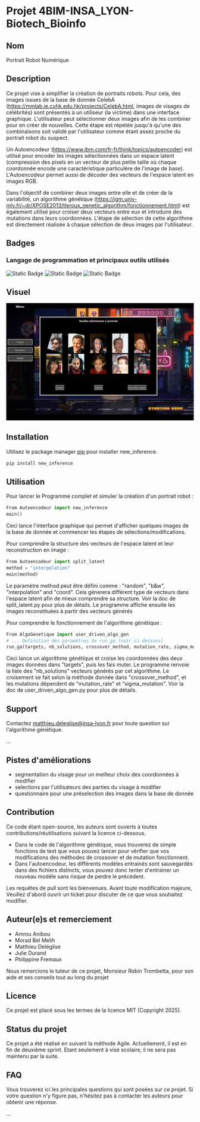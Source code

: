 # Projet 4BIM-INSA_LYON-Biotech_Bioinfo

## Nom
Portrait Robot Numérique

## Description
Ce projet vise à simplifier la création de portraits robots. 
Pour cela, des images issues de la base de donnée CelebA (https://mmlab.ie.cuhk.edu.hk/projects/CelebA.html, images de visages de célébrités) sont présentés à un utiliseur (la victime) dans une interface graphique. L'utilisateur peut sélectionner deux images afin de les combiner pour en créer de nouvelles. Cette étape est répétée jusqu'à qu'une des combinaisons soit validé par l'utilisateur comme étant assez proche du portrait robot du suspect.

Un Autoencodeur (https://www.ibm.com/fr-fr/think/topics/autoencoder) est utilisé pour encoder les images sélectionnées dans un espace latent (compression des pixels en un vecteur de plus petite taille où chaque coordonnée encode une caractéristique particulère de l'image de base). L'Autoencodeur permet aussi de décoder des vecteurs de l'espace latent en images RGB.

Dans l'objectif de combiner deux images entre elle et de créer de la variabilité, un algorithme génétique (https://igm.univ-mlv.fr/~dr/XPOSE2013/tleroux_genetic_algorithm/fonctionnement.html) est également utilisé pour croiser deux vecteurs entre eux et introduire des mutations dans leurs coordonnées. L'étape de sélection de cette algorithme est directement réalisée à chaque sélection de deux images par l'utilisateur.

## Badges

### Langage de programmation et principaux outils utilisés
![Static Badge](https://img.shields.io/badge/Langage-Python-blue?logo=python)
![Static Badge](https://img.shields.io/badge/Tool-Pytorch-blue?logo=pytorch)
![Static Badge](https://img.shields.io/badge/Tool-Numpy-blue?logo=numpy)


## Visuel
![What is this](interface.png)

## Installation

Utilisez le package manager [pip](https://pip.pypa.io/en/stable/) pour installer new_inference.

```bash
pip install new_inference
```

## Utilisation

Pour lancer le Programme complet et simuler la création d'un portrait robot :

```python
From Autoencodeur import new_inference
main()
```

Ceci lance l'interface graphique qui permet d'afficher quelques images de la base de donnée et commencer les étapes de sélections/modifications.

Pour comprendre la structure des vecteurs de l'espace latent et leur reconstruction en image :

```python
From Autoencodeur import split_latent
method = "interpolation"
main(method)
```

Le paramètre method peut être défini comme : "random", "b&w", "interpolation" and "coord". Cela génerera différent type de vecteurs dans l'espace latent afin de mieux comprendre sa structure. Voir la doc de split_latent.py pour plus de détails. Le programme affiche ensuite les images reconstituées à partir des vecteurs générés

Pour comprendre le fonctionnement de l'algorithme génétique :

```python
From AlgoGenetique import user_driven_algo_gen
# ... Definition des paramètres de run_ga (voir ci-dessous)
run_ga(targets, nb_solutions, crossover_method, mutation_rate, sigma_mutation)
```

Ceci lance un algorithme génétique et croise les coordonnées des deux images données dans "targets", puis les fais muter. Le programme renvoie la liste des "nb_solutions" vecteurs générés par cet algorithme.
Le croisement se fait selon la méthode donnée dans "crossover_method", et les mutations dépendent de "mutation_rate" et "sigma_mutation". Voir la doc de user_driven_algo_gen.py pour plus de détails.

## Support
Contactez matthieu.deleglise@insa-lyon.fr pour toute question sur l'algorithme génétique.

...

## Pistes d'améliorations
- segmentation du visage pour un meilleur choix des coordonnées à modifier
- selections par l'utilisateurs des parties du visage à modifier
- questionnaire pour une préselection des images dans la base de donnée

## Contribution
Ce code étant open-source, les auteurs sont ouverts à toutes contributions/réutilisations suivant la licence ci-dessous. 

- Dans le code de l'algorithme génétique, vous trouverez de simple fonctions de test que vous pouvez lancer pour vérifier que vos modifications des méthodes de crossover et de mutation fonctionnent. 
- Dans l'autoencodeur, les différents modèles entrainés sont sauvegardés dans des fichiers distincts, vous pouvez donc tenter d'entrainer un nouveau modèle sans risque de perdre le précédent.

Les requêtes de pull sont les bienvenues. Avant toute modification majeure, Veuillez d'abord ouvrir un ticket
pour discuter de ce que vous souhaitez modifier.

## Auteur(e)s et remerciement
- Amrou Anibou 
- Morad Bel Melih
- Matthieu Deléglise
- Julie Durand
- Philippine Fremaux

Nous remercions le tuteur de ce projet, Monsieur Robin Trombetta, pour son aide et ses conseils tout au long du projet

## Licence
Ce projet est placé sous les termes de la licence MIT (Copyright 2025).

## Status du projet
Ce projet a été réalisé en suivant la méthode Agile. Actuellement, il est en fin de deuxième sprint. 
Etant seulement à visé scolaire, il ne sera pas maintenu par la suite. 

## FAQ
Vous trouverez ici les principales questions qui sont posées sur ce projet. Si votre question n'y figure pas, n'hésitez pas à contacter les auteurs pour obtenir une réponse.

...